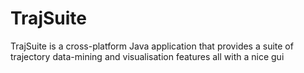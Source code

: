 # TrajSuite
TrajSuite is a cross-platform Java application that provides a suite of trajectory data-mining and visualisation features all with a nice gui
